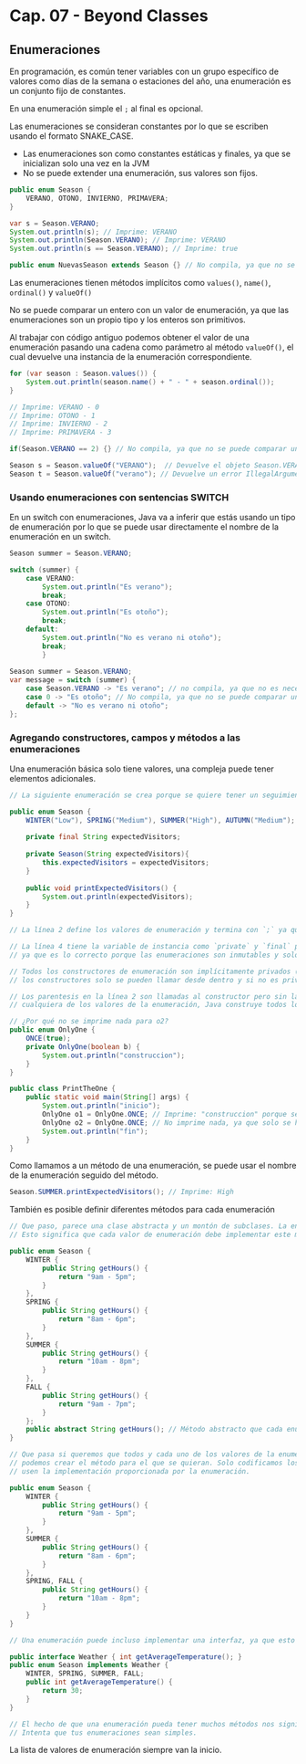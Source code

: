 # Cap. 07 - Beyond Classes

## Enumeraciones

En programación, es común tener variables con un grupo específico de valores como días de la semana o estaciones del año, una enumeración es un conjunto fijo de constantes.

En una enumeración simple el `;` al final es opcional.

Las enumeraciones se consideran constantes por lo que se escriben usando el formato SNAKE_CASE.

* Las enumeraciones son como constantes estáticas y finales, ya que se inicializan solo una vez en la JVM
* No se puede extender una enumeración, sus valores son fijos. 

```java
public enum Season {
    VERANO, OTONO, INVIERNO, PRIMAVERA;
}

var s = Season.VERANO;
System.out.println(s); // Imprime: VERANO
System.out.println(Season.VERANO); // Imprime: VERANO
System.out.println(s == Season.VERANO); // Imprime: true

public enum NuevasSeason extends Season {} // No compila, ya que no se puede extender una enumeración
```

Las enumeraciones tienen métodos implícitos como `values()`, `name()`, `ordinal()` y  `valueOf()`

No se puede comparar un entero con un valor de enumeración, ya que las enumeraciones son un propio tipo y los enteros son primitivos.

Al trabajar con código antiguo podemos obtener el valor de una enumeración pasando una cadena como parámetro al método `valueOf()`, el cual devuelve una instancia de la enumeración correspondiente.

```java
for (var season : Season.values()) {
    System.out.println(season.name() + " - " + season.ordinal());
}

// Imprime: VERANO - 0
// Imprime: OTONO - 1
// Imprime: INVIERNO - 2
// Imprime: PRIMAVERA - 3

if(Season.VERANO == 2) {} // No compila, ya que no se puede comparar un valor de enumeración con un entero

Season s = Season.valueOf("VERANO");  // Devuelve el objeto Season.VERANO
Season t = Season.valueOf("verano"); // Devuelve un error IllegalArgumentException ya que no existe un valor de enumeración "verano" en minusculas 
```

### Usando enumeraciones con sentencias SWITCH

En un switch con enumeraciones, Java va a inferir que estás usando un tipo de enumeración por lo que se puede usar directamente el nombre de la enumeración en un switch.

```java
Season summer = Season.VERANO;

switch (summer) {
    case VERANO:
        System.out.println("Es verano");
        break;
    case OTONO:
        System.out.println("Es otoño");
        break;
    default:
        System.out.println("No es verano ni otoño");
        break;
        }
        
Season summer = Season.VERANO;
var message = switch (summer) {
    case Season.VERANO -> "Es verano"; // no compila, ya que no es necesario el nombre de la enumeración
    case 0 -> "Es otoño"; // No compila, ya que no se puede comparar un valor de enumeración con un entero
    default -> "No es verano ni otoño";
};
```

### Agregando constructores, campos y métodos a las enumeraciones

Una enumeración básica solo tiene valores, una compleja puede tener elementos adicionales.

```java
// La siguiente enumeración se crea porque se quiere tener un seguimiento de los patrones de tráfico por estación.

public enum Season {
    WINTER("Low"), SPRING("Medium"), SUMMER("High"), AUTUMN("Medium");
    
    private final String expectedVisitors;
    
    private Season(String expectedVisitors){
        this.expectedVisitors = expectedVisitors;
    }
    
    public void printExpectedVisitors() {
        System.out.println(expectedVisitors);
    }
}

// La línea 2 define los valores de enumeración y termina con `;` ya que hay más información.

// La línea 4 tiene la variable de instancia como `private` y `final` para que la propiedad no se pueda modificar, 
// ya que es lo correcto porque las enumeraciones son inmutables y solo debe haber una en la JVM.

// Todos los constructores de enumeración son implícitamente privados (ya que no se puede extender una enumeración, 
// los constructores solo se pueden llamar desde dentro y si no es privado no se compilará).

// Los parentesis en la línea 2 son llamadas al constructor pero sin la palabra clave `new`. La primera vez que solicitamos 
// cualquiera de los valores de la enumeración, Java construye todos los valores, después simplemente devuelve los valores construidos.
```

```java
// ¿Por qué no se imprime nada para o2?
public enum OnlyOne {
    ONCE(true);
    private OnlyOne(boolean b) {
        System.out.println("construccion");
    }
}

public class PrintTheOne {
    public static void main(String[] args) {
        System.out.println("inicio");
        OnlyOne o1 = OnlyOne.ONCE; // Imprime: "construccion" porque se ejecuto el constructor de la enumeración
        OnlyOne o2 = OnlyOne.ONCE; // No imprime nada, ya que solo se hace referencia al valor ya creado y no se vuelve a ejecutar el constructor
        System.out.println("fin");
    }
}
```
Como llamamos a un método de una enumeración, se puede usar el nombre de la enumeración seguido del método.

```java
Season.SUMMER.printExpectedVisitors(); // Imprime: High
```
También es posible definir diferentes métodos para cada enumeración

```java
// Que paso, parece una clase abstracta y un montón de subclases. La enumeración tiene definido un método abstracto. 
// Esto significa que cada valor de enumeración debe implementar este método sino se tiene un error de compilación.

public enum Season {
    WINTER {
        public String getHours() {
            return "9am - 5pm";
        }
    },
    SPRING {
        public String getHours() {
            return "8am - 6pm";
        }
    },
    SUMMER {
        public String getHours() {
            return "10am - 8pm";
        }
    },
    FALL {
        public String getHours() {
            return "9am - 7pm";
        }
    };
    public abstract String getHours(); // Método abstracto que cada enumeración debe implementar
}

// Que pasa si queremos que todos y cada uno de los valores de la enumeración tengan un método, 
// podemos crear el método para el que se quieran. Solo codificamos los casos especiales y dejamos que los demás 
// usen la implementación proporcionada por la enumeración. 

public enum Season {
    WINTER {
        public String getHours() {
            return "9am - 5pm";
        }
    },
    SUMMER {
        public String getHours() {
            return "8am - 6pm";
        }
    },
    SPRING, FALL {
        public String getHours() {
            return "10am - 8pm";
        }
    }
}

// Una enumeración puede incluso implementar una interfaz, ya que esto solo requiere sobrecargar métodos abstractos.

public interface Weather { int getAverageTemperature(); }
public enum Season implements Weather {
    WINTER, SPRING, SUMMER, FALL;
    public int getAverageTemperature() {
        return 30;
    }
}

// El hecho de que una enumeración pueda tener muchos métodos nos signifiica que deba tenerlos. 
// Intenta que tus enumeraciones sean simples.
```

La lista de valores de enumeración siempre van la inicio.
